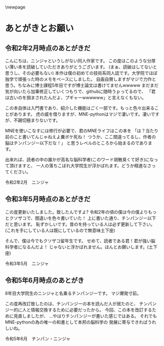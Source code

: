 \newpage
# あとがきとお願い
## 令和2年2月時点のあとがきだ
こんにちは、ニンジャというしがない同人作家です。
この度はこのような分厚い薄い本を読破していただきありがとうございます。
(まぁ、読破はしてないと思うし、その必要もない)
本作は僕の初めての技術系同人誌です。大学院でほぼ独学で頑張った時のメモをベースにしました。
自画自賛しますがマジで力作と思う。ちなみに博士課程5年目ですが博士論文は書けてませんwwwww
まだまだ気が向いたら加筆修正していくつもりで、githubに随時うｐってるので、
「君は古いのを掴まされたんだよ、プギャーwwwwww」と言えなくもない。

この本自体は入門書であり、紹介した機能はごく一部です。もっと色々出来ることがあります。
虎の威を借りますが、MNE-pythonはマジで凄いです。凄いですが、不親切極まりないです。

MNEを使いこなすには修行が必要で、君のMNEライフはこの本を
「は？当たり前のこと書いてんじゃねえよ糞ボケ死ね！
つうか、ここ間違ってるし、作者の脳はチンパンジー以下だな！」
と思うレベルのところから始まるのであります。

出来れば、読者の中の誰かが高名な脳科学者(このワード胡散臭くて好き)になって頂けますと、
一人の落ちこぼれ大学院生が浮かばれます。どうか精進なさってください。

令和2年2月　ニンジャ

## 令和3年5月時点のあとがきだ
この度更新いたしました。致したんですよ?
令和2年の頃の僕は今の僕よりもっとクソザコで、間違いを色々書いていた！
上に書いた通り、チンパンジー以下だと思います。
恥ずかしいです。昔のを持っている人は必ず更新して下さい。
(これを手にしている人は既にしているので無意味土下座)

そんで、僕は今でもクソザコ留年生です。
せめて、読者である君！君が強い脳科学者になるんだよ！
じゃないと浮かばれません。ほんとお願いします。(土下座)

令和3年5月　ニンジャ

## 令和5年6月時点のあとがき
8年目大学院生のニンジャと名乗るチンパンジーです。
マジ爆発寸前。

この度再改訂致したのは、チンパンジーの本を読んだ人が居たのと、
チンパンジー的に人と情報交換するために必要だったから。
今回、この本を改訂するために見直しましたが、
…やはりチンパンジーが書いた感じではある。
それでもMNE-pythonの為の唯一の和書として本邦の脳科学の
発展に寄与できればうれしいね。

令和5年6月　チンパン・ニンジャ
